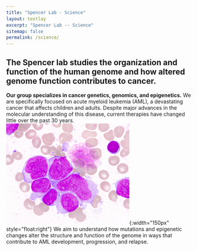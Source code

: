 ```yaml
---
title: "Spencer Lab - Science"
layout: textlay
excerpt: "Spencer Lab -- Science"
sitemap: false
permalink: /science/
---
```


## The Spencer lab studies the organization and function of the human genome and how altered genome function contributes to cancer. ##

**Our group specializes in cancer genetics, genomics, and
epigenetics.** We are specifically focused on acute myeloid leukemia
(AML), a devastating cancer that affects children and adults. Despite major
advances in the molecular understanding of this disease, current
therapies have changed little over the past 30
years. ![AML blasts](/images/aml.png){:width="150px"
style="float:right"}  We aim to
understand how mutations and epigenetic changes alter the structure
and function of the genome in ways that contribute to AML development, progression,
and relapse.
